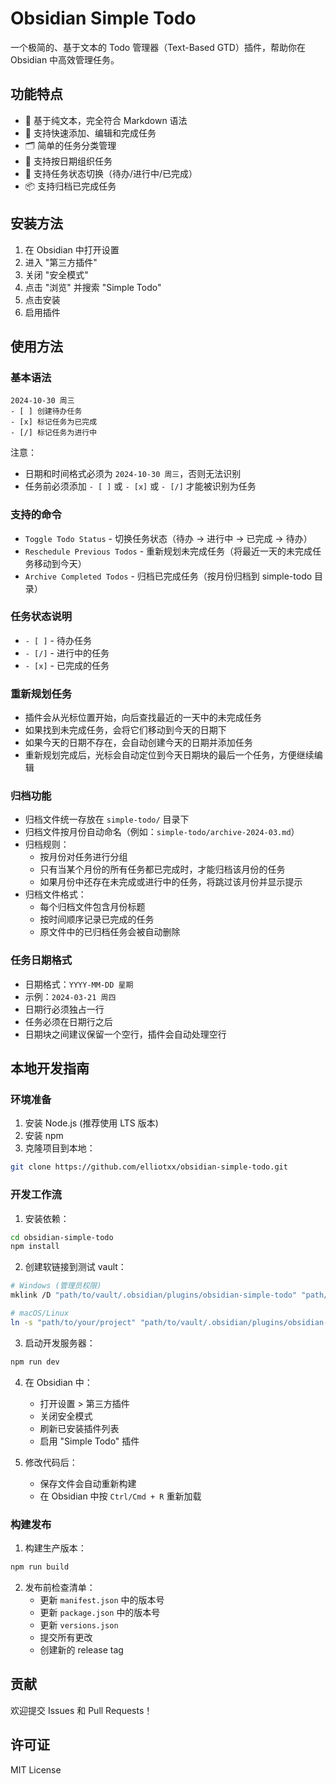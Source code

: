 # Obsidian Simple Todo

一个极简的、基于文本的 Todo 管理器（Text-Based GTD）插件，帮助你在 Obsidian 中高效管理任务。

## 功能特点

- 📝 基于纯文本，完全符合 Markdown 语法
- 🎯 支持快速添加、编辑和完成任务
- 🗂 简单的任务分类管理
- 📅 支持按日期组织任务
- 🔄 支持任务状态切换（待办/进行中/已完成）
- 📦 支持归档已完成任务

## 安装方法

1. 在 Obsidian 中打开设置
2. 进入 "第三方插件"
3. 关闭 "安全模式"
4. 点击 "浏览" 并搜索 "Simple Todo"
5. 点击安装
6. 启用插件

## 使用方法

### 基本语法

```
2024-10-30 周三  
- [ ] 创建待办任务  
- [x] 标记任务为已完成  
- [/] 标记任务为进行中  
```

注意：
- 日期和时间格式必须为 `2024-10-30 周三`，否则无法识别
- 任务前必须添加 `- [ ]` 或 `- [x]` 或 `- [/]` 才能被识别为任务

### 支持的命令
- `Toggle Todo Status` - 切换任务状态（待办 -> 进行中 -> 已完成 -> 待办）
- `Reschedule Previous Todos` - 重新规划未完成任务（将最近一天的未完成任务移动到今天）
- `Archive Completed Todos` - 归档已完成任务（按月份归档到 simple-todo 目录）

### 任务状态说明
- `- [ ]` - 待办任务
- `- [/]` - 进行中的任务
- `- [x]` - 已完成的任务

### 重新规划任务
- 插件会从光标位置开始，向后查找最近的一天中的未完成任务
- 如果找到未完成任务，会将它们移动到今天的日期下
- 如果今天的日期不存在，会自动创建今天的日期并添加任务
- 重新规划完成后，光标会自动定位到今天日期块的最后一个任务，方便继续编辑

### 归档功能
- 归档文件统一存放在 `simple-todo/` 目录下
- 归档文件按月份自动命名（例如：`simple-todo/archive-2024-03.md`）
- 归档规则：
  - 按月份对任务进行分组
  - 只有当某个月份的所有任务都已完成时，才能归档该月份的任务
  - 如果月份中还存在未完成或进行中的任务，将跳过该月份并显示提示
- 归档文件格式：
  - 每个归档文件包含月份标题
  - 按时间顺序记录已完成的任务
  - 原文件中的已归档任务会被自动删除

### 任务日期格式
- 日期格式：`YYYY-MM-DD 星期`
- 示例：`2024-03-21 周四`
- 日期行必须独占一行
- 任务必须在日期行之后
- 日期块之间建议保留一个空行，插件会自动处理空行

## 本地开发指南

### 环境准备

1. 安装 Node.js (推荐使用 LTS 版本)
2. 安装 npm
3. 克隆项目到本地：
```bash
git clone https://github.com/elliotxx/obsidian-simple-todo.git
```

### 开发工作流

1. 安装依赖：
```bash
cd obsidian-simple-todo
npm install
```

2. 创建软链接到测试 vault：
```bash
# Windows (管理员权限)
mklink /D "path/to/vault/.obsidian/plugins/obsidian-simple-todo" "path/to/your/project"

# macOS/Linux
ln -s "path/to/your/project" "path/to/vault/.obsidian/plugins/obsidian-simple-todo"
```

3. 启动开发服务器：
```bash
npm run dev
```

4. 在 Obsidian 中：
   - 打开设置 > 第三方插件
   - 关闭安全模式
   - 刷新已安装插件列表
   - 启用 "Simple Todo" 插件

5. 修改代码后：
   - 保存文件会自动重新构建
   - 在 Obsidian 中按 `Ctrl/Cmd + R` 重新加载

### 构建发布

1. 构建生产版本：
```bash
npm run build
```

2. 发布前检查清单：
   - 更新 `manifest.json` 中的版本号
   - 更新 `package.json` 中的版本号
   - 更新 `versions.json`
   - 提交所有更改
   - 创建新的 release tag

## 贡献

欢迎提交 Issues 和 Pull Requests！

## 许可证

MIT License
